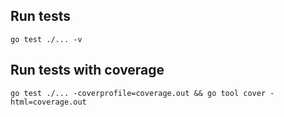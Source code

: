 ## Run tests
```
go test ./... -v
```

## Run tests with coverage
```
go test ./... -coverprofile=coverage.out && go tool cover -html=coverage.out
```